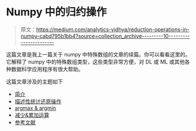 # Numpy 中的归约操作

> 原文：<https://medium.com/analytics-vidhya/reduction-operations-in-numpy-cabd795b1bb4?source=collection_archive---------10----------------------->

这篇文章是我上一篇关于 numpy 中特殊数组的文章的续篇。你可以看看这里的。它解释了 numpy 中的特殊数组类型，这些类型非常方便，对 DL 或 ML 或其他各种数据科学应用程序有很大帮助。

这篇文章涉及的主题如下

*   [简介](#b2f8)
*   [描述性统计还原操作](#1b1e)
*   [argmax & argmin](#549d)
*   [减少&累加运算](#f1e8)
*   [参考文献](#8f80)